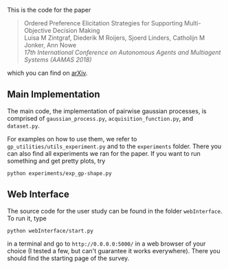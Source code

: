 This is the code for the paper

> Ordered Preference Elicitation Strategies for Supporting Multi-Objective Decision Making  
> Luisa M Zintgraf, Diederik M Roijers, Sjoerd Linders, Catholijn M Jonker, Ann Nowe  
> _17th International Conference on Autonomous Agents and Multiagent Systems (AAMAS 2018)_

which you can find on [arXiv](https://arxiv.org/abs/1802.07606).

## Main Implementation

The main code, the implementation of pairwise gaussian processes, 
is comprised of `gaussian_process.py`, `acquisition_function.py`, and `dataset.py`.  

For examples on how to use them, we refer to `gp_utilities/utils_experiment.py` and to the `experiments` folder.
There you can also find all experiments we ran for the paper.
If you want to run something and get pretty plots, try
```
python experiments/exp_gp-shape.py
```

## Web Interface

The source code for the user study can be found in the folder `webInterface`.
To run it, type
```
python webInterface/start.py
```
in a terminal and go to `http://0.0.0.0:5000/` in a web browser of your choice 
(I tested a few, but can't guarantee it works everywhere).
There you should find the starting page of the survey.